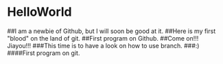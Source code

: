 # HelloWorld
##I am a newbie of Github, but I will soon be good at it. 
##Here is my first "blood" on the land of git.
##First program on Github.
##Come on!!! Jiayou!!!
###This time is to have a look on how to use branch.
###:) 
####First program on git.
